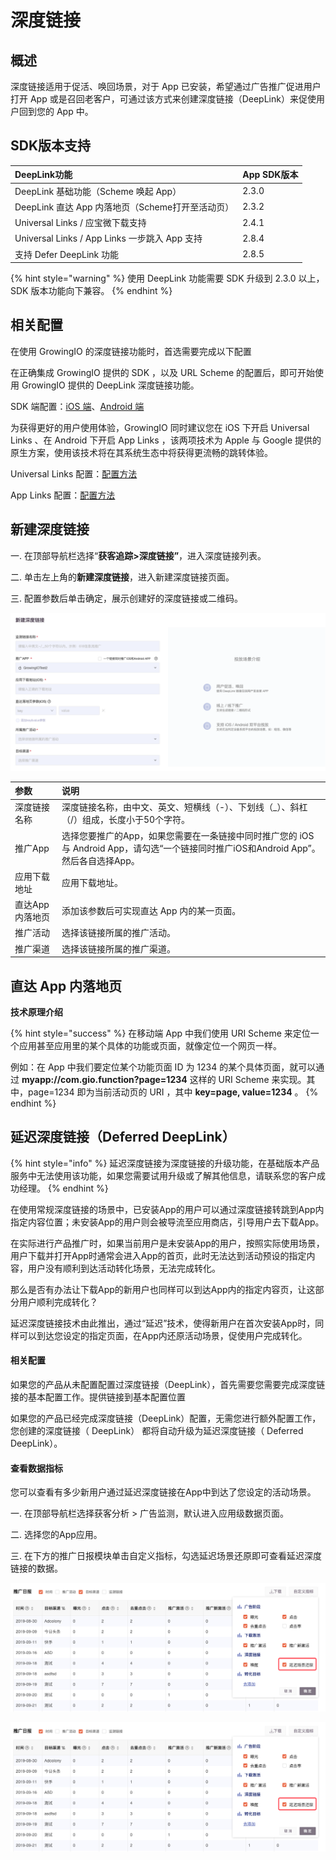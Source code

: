 # 深度链接

## 概述

深度链接适用于促活、唤回场景，对于 App 已安装，希望通过广告推广促进用户打开 App 或是召回老客户，可通过该方式来创建深度链接（DeepLink）来促使用户回到您的 App 中。

## SDK版本支持

| DeepLink功能 | App SDK版本 |
| :--- | :--- |
| DeepLink 基础功能（Scheme 唤起 App） | 2.3.0 |
| DeepLink 直达 App 内落地页（Scheme打开至活动页） | 2.3.2 |
| Universal Links / 应宝微下载支持 | 2.4.1 |
| Universal Links / App Links 一步跳入 App 支持 | 2.8.4 |
| 支持 Defer DeepLink 功能 | 2.8.5 |

{% hint style="warning" %}
使用 DeepLink 功能需要 SDK 升级到 2.3.0 以上，SDK 版本功能向下兼容。
{% endhint %}

## 相关配置

在使用 GrowingIO 的深度链接功能时，首选需要完成以下配置

在正确集成 GrowingIO 提供的 SDK ，以及 URL Scheme 的配置后，即可开始使用 GrowingIO 提供的 DeepLink 深度链接功能。

SDK 端配置：[iOS 端](https://docs.growingio.com/v3/developer-manual/sdkintegrated/ios-sdk/auto-ios-sdk#10-deeplink-and-universal-link)、[Android 端​](https://docs.growingio.com/v3/developer-manual/sdkintegrated/android-sdk/auto-android-sdk#16-deep-link-hui-tiao-can-shu-huo-qu)​

为获得更好的用户使用体验，GrowingIO 同时建议您在 iOS 下开启 Universal Links 、在 Android 下开启 App Links ，该两项技术为 Apple 与 Google 提供的原生方案，使用该技术将在其系统生态中将获得更流畅的跳转体验。

Universal Links 配置：[配置方法​](https://docs.growingio.com/v3/product-manual/growing/product-configuration/deeplink#22-universal-links-pei-zhi)​

App Links 配置：[配置方法](https://docs.growingio.com/v3/product-manual/growing/product-configuration/deeplink#32-applinks-pei-zhi)

## 新建深度链接

一. 在顶部导航栏选择“**获客追踪&gt;深度链接”**，进入深度链接列表。

二. 单击左上角的**新建深度链接**，进入新建深度链接页面。

三. 配置参数后单击确定，展示创建好的深度链接或二维码。

![](../../../.gitbook/assets/fei-shu-20210914142711.png)

| 参数 | 说明 |
| :--- | :--- |
| 深度链接名称 | 深度链接名称，由中文、英文、短横线（-）、下划线（\_）、斜杠（/）组成，长度小于50个字符。 |
| 推广App | 选择您要推广的App，如果您需要在一条链接中同时推广您的 iOS 与 Android App，请勾选“一个链接同时推广iOS和Android App”。然后各自选择App。 |
| 应用下载地址 | 应用下载地址。 |
| 直达App内落地页 | 添加该参数后可实现直达 App 内的某一页面。 |
| 推广活动 | 选择该链接所属的推广活动。 |
| 推广渠道 | 选择该链接所属的推广渠道。 |

## 直达 App 内落地页

**技术原理介绍**

{% hint style="success" %}
在移动端 App 中我们使用 URI Scheme 来定位一个应用甚至应用里的某个具体的功能或页面，就像定位一个网页一样。

例如：在 App 中我们要定位某个功能页面 ID 为 1234 的某个具体页面，就可以通过 **myapp://com.gio.function?page=1234** 这样的 URI Scheme 来实现。其中，page=1234 即为当前活动页的 URI ，其中 **key=page, value=1234** 。
{% endhint %}

## 延迟深度链接（Deferred DeepLink）

{% hint style="info" %}
延迟深度链接为深度链接的升级功能，在基础版本产品服务中无法使用该功能，如果您需要试用升级或了解其他信息，请联系您的客户成功经理。
{% endhint %}

在使用常规深度链接的场景中，已安装App的用户可以通过深度链接转跳到App内指定内容位置；未安装App的用户则会被导流至应用商店，引导用户去下载App。

在实际进行产品推广时，如果当前用户是未安装App的用户，按照实际使用场景，用户下载并打开App时通常会进入App的首页，此时无法达到活动预设的指定内容，用户没有顺利到达活动转化场景，无法完成转化。

那么是否有办法让下载App的新用户也同样可以到达App内的指定内容页，让这部分用户顺利完成转化？

延迟深度链接技术由此推出，通过“延迟”技术，使得新用户在首次安装App时，同样可以到达您设定的指定页面，在App内还原活动场景，促使用户完成转化。

#### 相关配置 <a id="cha-kan-shu-ju-zhi-biao"></a>

如果您的产品从未配置配置过深度链接（DeepLink），首先需要您需要完成深度链接的基本配置工作。提供链接到基本配置位置

如果您的产品已经完成深度链接（DeepLink）配置，无需您进行额外配置工作，您创建的深度链接（ DeepLink） 都将自动升级为延迟深度链接（ Deferred DeepLink）。

#### 查看数据指标 <a id="cha-kan-shu-ju-zhi-biao"></a>

您可以查看有多少新用户通过延迟深度链接在App中到达了您设定的活动场景。

一. 在顶部导航栏选择获客分析 &gt; 广告监测，默认进入应用级数据页面。

二. 选择您的App应用。

三. 在下方的推广日报模块单击自定义指标，勾选延迟场景还原即可查看延迟深度链接的数据。

![](../../../.gitbook/assets/image%20%2816%29.png)

![](../../../.gitbook/assets/image%20%2820%29.png)

